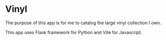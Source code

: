 # Vinyl

The purpose of this app is for me to catalog the large vinyl collection I own.

This app uses Flask framework for Python and Vite for Javascript.
